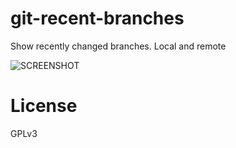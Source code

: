 git-recent-branches
===================

Show recently changed branches. Local and remote

![SCREENSHOT](https://www.dropbox.com/s/x3pwpvxnq6sct7a/Screenshot%202014-08-13%2015.29.40.png?dl=1)

License
======

GPLv3
